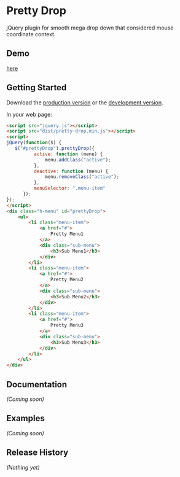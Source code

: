 # Pretty Drop

jQuery plugin for smooth mega drop down that considered mouse coordinate context.

## Demo

[here][page]

[page]: http://satoshi-m8a.github.io/pretty-drop

## Getting Started

Download the [production version][min] or the [development version][max].

[min]: https://raw.github.com/satoshi-m8a/pretty-drop/master/dist/jquery.pretty-drop.min.js
[max]: https://raw.github.com/satoshi-m8a/pretty-drop/master/dist/jquery.pretty-drop.js

In your web page:

```html
<script src="jquery.js"></script>
<script src="dist/pretty-drop.min.js"></script>
<script>
jQuery(function($) {
   $("#prettyDrop").prettyDrop({
          active: function (menu) {
              menu.addClass("active");
          },
          deactive: function (menu) {
              menu.removeClass("active");
          },
          menuSelector: ".menu-item"
      });
});
</script>
<div class="h-menu" id="prettyDrop">
    <ul>
        <li class="menu-item">
            <a href="#">
                Pretty Menu1
            </a>
            <div class="sub-menu">
                <h3>Sub Menu1</h3>
            </div>
        </li>
        <li class="menu-item">
            <a href="#">
                Pretty Menu2
            </a>
            <div class="sub-menu">
                <h3>Sub Menu2</h3>
            </div>
        </li>
        <li class="menu-item">
            <a href="#">
                Pretty Menu3
            </a>
            <div class="sub-menu">
                <h3>Sub Menu3</h3>
            </div>
        </li>
    </ul>
</div>
```

## Documentation
_(Coming soon)_

## Examples
_(Coming soon)_

## Release History
_(Nothing yet)_

